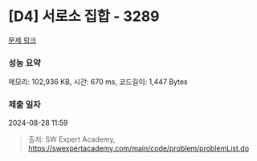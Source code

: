 # [D4] 서로소 집합 - 3289 

[문제 링크](https://swexpertacademy.com/main/code/problem/problemDetail.do?contestProbId=AWBJKA6qr2oDFAWr) 

### 성능 요약

메모리: 102,936 KB, 시간: 670 ms, 코드길이: 1,447 Bytes

### 제출 일자

2024-08-28 11:59



> 출처: SW Expert Academy, https://swexpertacademy.com/main/code/problem/problemList.do